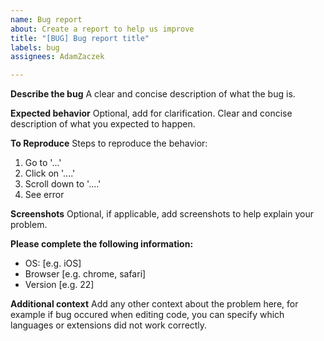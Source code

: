 ```yaml
---
name: Bug report
about: Create a report to help us improve
title: "[BUG] Bug report title"
labels: bug
assignees: AdamZaczek

---
```


**Describe the bug**
A clear and concise description of what the bug is.

**Expected behavior**
Optional, add for clarification. Clear and concise description of what you expected to happen.

**To Reproduce**
Steps to reproduce the behavior:
1. Go to '...'
2. Click on '....'
3. Scroll down to '....'
4. See error

**Screenshots**
Optional, if applicable, add screenshots to help explain your problem.

**Please complete the following information:**
 - OS: [e.g. iOS]
 - Browser [e.g. chrome, safari]
 - Version [e.g. 22]

**Additional context**
Add any other context about the problem here, for example if bug occured when editing code, you can specify which languages or extensions did not work correctly.
